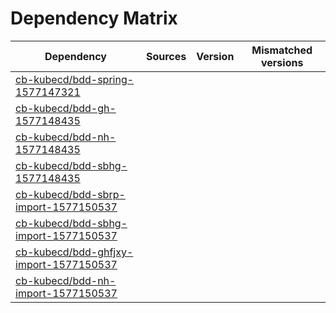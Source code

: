 # Dependency Matrix

Dependency | Sources | Version | Mismatched versions
---------- | ------- | ------- | -------------------
[cb-kubecd/bdd-spring-1577147321](https://github.com/cb-kubecd/bdd-spring-1577147321.git) |  | []() | 
[cb-kubecd/bdd-gh-1577148435](https://github.com/cb-kubecd/bdd-gh-1577148435.git) |  | []() | 
[cb-kubecd/bdd-nh-1577148435](https://github.com/cb-kubecd/bdd-nh-1577148435.git) |  | []() | 
[cb-kubecd/bdd-sbhg-1577148435](https://github.com/cb-kubecd/bdd-sbhg-1577148435.git) |  | []() | 
[cb-kubecd/bdd-sbrp-import-1577150537](https://github.com/cb-kubecd/bdd-sbrp-import-1577150537.git) |  | []() | 
[cb-kubecd/bdd-sbhg-import-1577150537](https://github.com/cb-kubecd/bdd-sbhg-import-1577150537.git) |  | []() | 
[cb-kubecd/bdd-ghfjxy-import-1577150537](https://github.com/cb-kubecd/bdd-ghfjxy-import-1577150537.git) |  | []() | 
[cb-kubecd/bdd-nh-import-1577150537](https://github.com/cb-kubecd/bdd-nh-import-1577150537.git) |  | []() | 
